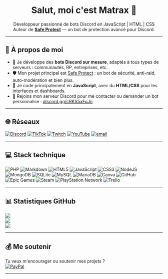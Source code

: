<h1 align="center">Salut, moi c'est Matrax 👋</h1>

<p align="center">
  Développeur passionné de bots Discord en JavaScript | HTML | CSS  
  <br/>
  Auteur de <a href="https://safeprotect.xyz" target="_blank"><b>Safe Protect</b></a> — un bot de protection avancé pour Discord.
</p>

---

## 🚀 À propos de moi

- 🧠 Je développe des **bots Discord sur mesure**, adaptés à tous types de serveurs : communautés, RP, entreprises, etc.
- 🛡️ Mon projet principal est [Safe Protect](https://safeprotect.xyz) : un bot de sécurité, anti-raid, auto-modération et bien plus.
- 🧰 Je code principalement en **JavaScript**, avec du **HTML/CSS** pour les interfaces et dashboards.
- 💬 Rejoins mon serveur Discord pour me contacter ou demander un bot personnalisé : [discord.gg/cRKS5xFuJn](https://discord.gg/cRKS5xFuJn)

---

## 🌐 Réseaux

[![Discord](https://img.shields.io/badge/Discord-%237289DA.svg?logo=discord&logoColor=white)](https://discord.gg/cRKS5xFuJn) [![TikTok](https://img.shields.io/badge/TikTok-%23000000.svg?logo=TikTok&logoColor=white)](https://www.tiktok.com/@mqthys) [![Twitch](https://img.shields.io/badge/Twitch-%239146FF.svg?logo=Twitch&logoColor=white)](https://www.twitch.tv/matrax_tv) [![YouTube](https://img.shields.io/badge/YouTube-%23FF0000.svg?logo=YouTube&logoColor=white)](https://www.youtube.com/@_matrax_9000) [![email](https://img.shields.io/badge/Email-D14836?logo=gmail&logoColor=white)](mailto:contact.matrax@gmail.com) 


---

## 💻 Stack technique

![PHP](https://img.shields.io/badge/php-%23777BB4.svg?style=plastic&logo=php&logoColor=white) ![Markdown](https://img.shields.io/badge/markdown-%23000000.svg?style=plastic&logo=markdown&logoColor=white) ![HTML5](https://img.shields.io/badge/html5-%23E34F26.svg?style=plastic&logo=html5&logoColor=white) ![JavaScript](https://img.shields.io/badge/javascript-%23323330.svg?style=plastic&logo=javascript&logoColor=%23F7DF1E) ![CSS3](https://img.shields.io/badge/css3-%231572B6.svg?style=plastic&logo=css3&logoColor=white) ![NodeJS](https://img.shields.io/badge/node.js-6DA55F?style=plastic&logo=node.js&logoColor=white) ![MongoDB](https://img.shields.io/badge/MongoDB-%234ea94b.svg?style=plastic&logo=mongodb&logoColor=white) ![SQLite](https://img.shields.io/badge/sqlite-%2307405e.svg?style=plastic&logo=sqlite&logoColor=white) ![MySQL](https://img.shields.io/badge/mysql-4479A1.svg?style=plastic&logo=mysql&logoColor=white) ![MariaDB](https://img.shields.io/badge/MariaDB-003545?style=plastic&logo=mariadb&logoColor=white) ![Canva](https://img.shields.io/badge/Canva-%2300C4CC.svg?style=plastic&logo=Canva&logoColor=white) ![GitHub](https://img.shields.io/badge/github-%23121011.svg?style=plastic&logo=github&logoColor=white) ![Epic Games](https://img.shields.io/badge/epicgames-%23313131.svg?style=plastic&logo=epicgames&logoColor=white) ![Steam](https://img.shields.io/badge/steam-%23000000.svg?style=plastic&logo=steam&logoColor=white) ![PlayStation Network](https://img.shields.io/badge/PSN-%230070D1.svg?style=plastic&logo=Playstation&logoColor=white) ![Trello](https://img.shields.io/badge/Trello-%23026AA7.svg?style=plastic&logo=Trello&logoColor=white)

---

## 📊 Statistiques GitHub

  ![](https://github-readme-stats.vercel.app/api?username=matrax123&theme=react&hide_border=false&include_all_commits=true&count_private=true)  
  ![](https://nirzak-streak-stats.vercel.app/?user=matrax123&theme=react&hide_border=false)  
  ![](https://github-readme-stats.vercel.app/api/top-langs/?username=matrax123&theme=react&hide_border=false&include_all_commits=true&count_private=true&layout=compact)

---

## 💰 Me soutenir

Tu veux m'encourager ou soutenir mes projets ?  
[![PayPal](https://img.shields.io/badge/PayPal-00457C?style=for-the-badge&logo=paypal&logoColor=white)](https://paypal.me/matrax1)

---
